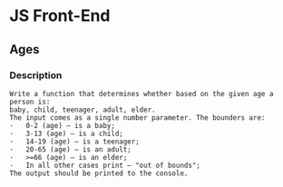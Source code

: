 # JS Front-End

## Ages

### Description
    Write a function that determines whether based on the given age a person is:
    baby, child, teenager, adult, elder.
    The input comes as a single number parameter. The bounders are:
    ·	0-2 (age) – is a baby;   
    ·	3-13 (age) – is a child; 
    ·	14-19 (age) – is a teenager;
    ·	20-65 (age) – is an adult;
    ·	>=66 (age) – is an elder; 
    ·	In all other cases print – "out of bounds";
    The output should be printed to the console.
